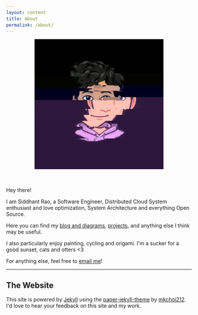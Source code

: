 ```yaml
---
layout: content
title: About
permalink: /about/
---
```


<p align="center">
  <img class="me" src="/assets/cropped.png">
</p>
<br>

Hey there!

I am Siddhant Rao, a Software Engineer, Distributed Cloud System enthusiast and love optimization, System Architecture and everything Open Source.

Here you can find my <a href="/blog">blog and diagrams</a>, <a href="/projects">projects</a>, and anything else I think may be useful.

I also particularly enjoy painting, cycling and origami. I'm a sucker for a good sunset, cats and otters <3

For anything else, feel free to <a href="mailto:raosiddhant99@gmail.com">email me</a>!

----

## The Website
This site is powered by [Jekyll](https://jekyllrb.com) using the [paper-jekyll-theme](https://github.com/mkchoi212/paper-jekyll-theme) by [mkchoi212](https://github.com/mkchoi212/).
I'd love to hear your feedback on this site and my work.